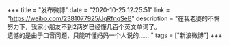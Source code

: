 +++
title = "发布微博"
date = "2020-10-25 12:25:51"
link = "https://weibo.com/2381077925/JqRfnqSeB"
description = "在我老婆的不懈努力下，我家小朋友不到2两岁已经懂几百个英文单词了。<br>遗憾的是由于口音问题，只能听懂妈妈一个人说的…… "
tags = ["新浪微博"]
+++
